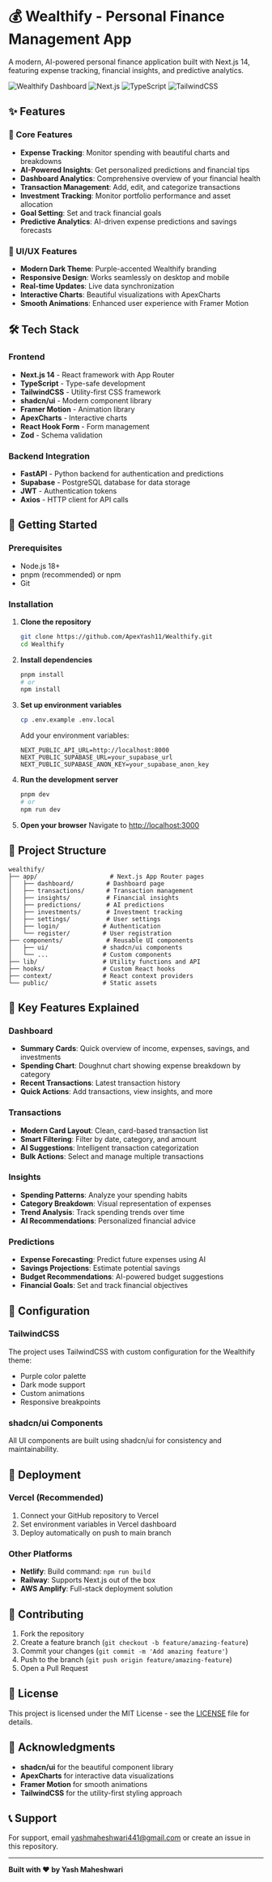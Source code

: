 # 💰 Wealthify - Personal Finance Management App

A modern, AI-powered personal finance application built with Next.js 14, featuring expense tracking, financial insights, and predictive analytics.

![Wealthify Dashboard](https://img.shields.io/badge/Status-Development-blue)
![Next.js](https://img.shields.io/badge/Next.js-14-black)
![TypeScript](https://img.shields.io/badge/TypeScript-5-blue)
![TailwindCSS](https://img.shields.io/badge/TailwindCSS-3-38B2AC)

## ✨ Features

### 🎯 Core Features
- **Expense Tracking**: Monitor spending with beautiful charts and breakdowns
- **AI-Powered Insights**: Get personalized predictions and financial tips
- **Dashboard Analytics**: Comprehensive overview of your financial health
- **Transaction Management**: Add, edit, and categorize transactions
- **Investment Tracking**: Monitor portfolio performance and asset allocation
- **Goal Setting**: Set and track financial goals
- **Predictive Analytics**: AI-driven expense predictions and savings forecasts

### 🎨 UI/UX Features
- **Modern Dark Theme**: Purple-accented Wealthify branding
- **Responsive Design**: Works seamlessly on desktop and mobile
- **Real-time Updates**: Live data synchronization
- **Interactive Charts**: Beautiful visualizations with ApexCharts
- **Smooth Animations**: Enhanced user experience with Framer Motion

## 🛠️ Tech Stack

### Frontend
- **Next.js 14** - React framework with App Router
- **TypeScript** - Type-safe development
- **TailwindCSS** - Utility-first CSS framework
- **shadcn/ui** - Modern component library
- **Framer Motion** - Animation library
- **ApexCharts** - Interactive charts
- **React Hook Form** - Form management
- **Zod** - Schema validation

### Backend Integration
- **FastAPI** - Python backend for authentication and predictions
- **Supabase** - PostgreSQL database for data storage
- **JWT** - Authentication tokens
- **Axios** - HTTP client for API calls

## 🚀 Getting Started

### Prerequisites
- Node.js 18+ 
- pnpm (recommended) or npm
- Git

### Installation

1. **Clone the repository**
   ```bash
   git clone https://github.com/ApexYash11/Wealthify.git
   cd Wealthify
   ```

2. **Install dependencies**
   ```bash
   pnpm install
   # or
   npm install
   ```

3. **Set up environment variables**
   ```bash
   cp .env.example .env.local
   ```
   
   Add your environment variables:
   ```env
   NEXT_PUBLIC_API_URL=http://localhost:8000
   NEXT_PUBLIC_SUPABASE_URL=your_supabase_url
   NEXT_PUBLIC_SUPABASE_ANON_KEY=your_supabase_anon_key
   ```

4. **Run the development server**
   ```bash
   pnpm dev
   # or
   npm run dev
   ```

5. **Open your browser**
   Navigate to [http://localhost:3000](http://localhost:3000)

## 📁 Project Structure

```
wealthify/
├── app/                    # Next.js App Router pages
│   ├── dashboard/         # Dashboard page
│   ├── transactions/      # Transaction management
│   ├── insights/          # Financial insights
│   ├── predictions/       # AI predictions
│   ├── investments/       # Investment tracking
│   ├── settings/          # User settings
│   ├── login/            # Authentication
│   └── register/         # User registration
├── components/            # Reusable UI components
│   ├── ui/               # shadcn/ui components
│   └── ...               # Custom components
├── lib/                  # Utility functions and API
├── hooks/                # Custom React hooks
├── context/              # React context providers
└── public/               # Static assets
```

## 🎯 Key Features Explained

### Dashboard
- **Summary Cards**: Quick overview of income, expenses, savings, and investments
- **Spending Chart**: Doughnut chart showing expense breakdown by category
- **Recent Transactions**: Latest transaction history
- **Quick Actions**: Add transactions, view insights, and more

### Transactions
- **Modern Card Layout**: Clean, card-based transaction list
- **Smart Filtering**: Filter by date, category, and amount
- **AI Suggestions**: Intelligent transaction categorization
- **Bulk Actions**: Select and manage multiple transactions

### Insights
- **Spending Patterns**: Analyze your spending habits
- **Category Breakdown**: Visual representation of expenses
- **Trend Analysis**: Track spending trends over time
- **AI Recommendations**: Personalized financial advice

### Predictions
- **Expense Forecasting**: Predict future expenses using AI
- **Savings Projections**: Estimate potential savings
- **Budget Recommendations**: AI-powered budget suggestions
- **Financial Goals**: Set and track financial objectives

## 🔧 Configuration

### TailwindCSS
The project uses TailwindCSS with custom configuration for the Wealthify theme:
- Purple color palette
- Dark mode support
- Custom animations
- Responsive breakpoints

### shadcn/ui Components
All UI components are built using shadcn/ui for consistency and maintainability.

## 🚀 Deployment

### Vercel (Recommended)
1. Connect your GitHub repository to Vercel
2. Set environment variables in Vercel dashboard
3. Deploy automatically on push to main branch

### Other Platforms
- **Netlify**: Build command: `npm run build`
- **Railway**: Supports Next.js out of the box
- **AWS Amplify**: Full-stack deployment solution

## 🤝 Contributing

1. Fork the repository
2. Create a feature branch (`git checkout -b feature/amazing-feature`)
3. Commit your changes (`git commit -m 'Add amazing feature'`)
4. Push to the branch (`git push origin feature/amazing-feature`)
5. Open a Pull Request

## 📝 License

This project is licensed under the MIT License - see the [LICENSE](LICENSE) file for details.

## 🙏 Acknowledgments

- **shadcn/ui** for the beautiful component library
- **ApexCharts** for interactive data visualizations
- **Framer Motion** for smooth animations
- **TailwindCSS** for the utility-first styling approach

## 📞 Support

For support, email yashmaheshwari441@gmail.com or create an issue in this repository.

---

**Built with ❤️ by Yash Maheshwari**
